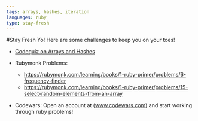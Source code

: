 ```yaml
---
tags: arrays, hashes, iteration
languages: ruby
type: stay-fresh
---
```

#Stay Fresh Yo!
Here are some challenges to keep you on your toes!

+ [Codequiz on Arrays and Hashes](http://www.codequizzes.com/learn-ruby/symbols-array-methods-hashes)

+ Rubymonk Problems:
	+ https://rubymonk.com/learning/books/1-ruby-primer/problems/6-frequency-finder
	+ https://rubymonk.com/learning/books/1-ruby-primer/problems/15-select-random-elements-from-an-array

+ Codewars: Open an account at (www.codewars.com) and start working through ruby problems!

